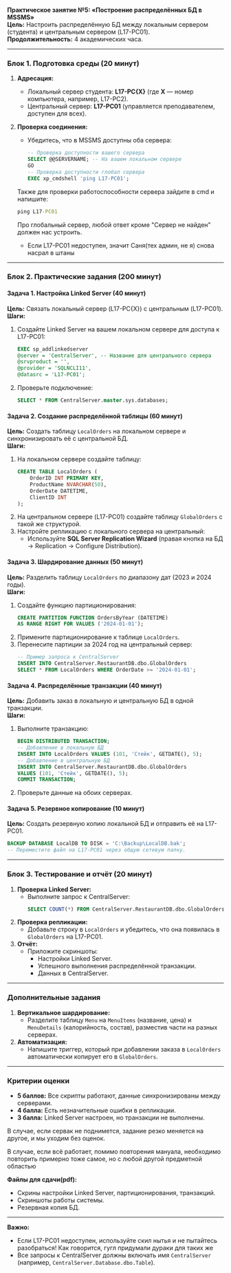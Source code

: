 **Практическое занятие №5: «Построение распределённых БД в MSSMS»**  
**Цель:** Настроить распределённую БД между локальным сервером (студента) и центральным сервером (L17-PC01).  
**Продолжительность:** 4 академических часа.  

---

### **Блок 1. Подготовка среды (20 минут)**  
1. **Адресация:**  
   - Локальный сервер студента: **L17-PC{X}** (где **X** — номер компьютера, например, L17-PC2).  
   - Центральный сервер: **L17-PC01** (управляется преподавателем, доступен для всех).  
2. **Проверка соединения:**  
   - Убедитесь, что в MSSMS доступны оба сервера:  
     ```sql  
     -- Проверка доступности вашего сервера  
     SELECT @@SERVERNAME; -- На вашем локальном сервере
     GO 
     -- Проверка доступности глобал сервера
     EXEC xp_cmdshell 'ping L17-PC01';
     ```
   Также для проверки работоспособности сервера зайдите в cmd и напишите:
   ```cmd
   ping L17-PC01
   ```
    
     Про глобальный сервер, любой ответ кроме "Сервер не найден" должен нас устроить.
   - Если L17-PC01 недоступен, значит Саня(тех админ, не я) снова насрал в штаны

---

### **Блок 2. Практические задания (200 минут)**  

#### **Задача 1. Настройка Linked Server (40 минут)**  
**Цель:** Связать локальный сервер (L17-PC{X}) с центральным (L17-PC01).  
**Шаги:**  
1. Создайте Linked Server на вашем локальном сервере для доступа к L17-PC01:  
   ```sql  
   EXEC sp_addlinkedserver  
   @server = 'CentralServer', -- Название для центрального сервера  
   @srvproduct = '',  
   @provider = 'SQLNCLI11', 
   @datasrc = 'L17-PC01';
   ```  
2. Проверьте подключение:  
   ```sql  
   SELECT * FROM CentralServer.master.sys.databases;  
   ```  

#### **Задача 2. Создание распределённой таблицы (60 минут)**  
**Цель:** Создать таблицу `LocalOrders` на локальном сервере и синхронизировать её с центральной БД.  
**Шаги:**  
1. На локальном сервере создайте таблицу:  
   ```sql  
   CREATE TABLE LocalOrders (  
       OrderID INT PRIMARY KEY,  
       ProductName NVARCHAR(50),  
       OrderDate DATETIME,  
       ClientID INT  
   );  
   ```  
2. На центральном сервере (L17-PC01) создайте таблицу `GlobalOrders` с такой же структурой.  
3. Настройте репликацию с локального сервера на центральный:  
   - Используйте **SQL Server Replication Wizard** (правая кнопка на БД → Replication → Configure Distribution).  

#### **Задача 3. Шардирование данных (50 минут)**  
**Цель:** Разделить таблицу `LocalOrders` по диапазону дат (2023 и 2024 годы).  
**Шаги:**  
1. Создайте функцию партиционирования:  
   ```sql  
   CREATE PARTITION FUNCTION OrdersByYear (DATETIME)  
   AS RANGE RIGHT FOR VALUES ('2024-01-01');  
   ```  
2. Примените партиционирование к таблице `LocalOrders`.  
3. Перенесите партиции за 2024 год на центральный сервер:  
   ```sql  
   -- Пример запроса к CentralServer  
   INSERT INTO CentralServer.RestaurantDB.dbo.GlobalOrders  
   SELECT * FROM LocalOrders WHERE OrderDate >= '2024-01-01';  
   ```  

#### **Задача 4. Распределённые транзакции (40 минут)**  
**Цель:** Добавить заказ в локальную и центральную БД в одной транзакции.  
**Шаги:**  
1. Выполните транзакцию:  
   ```sql  
   BEGIN DISTRIBUTED TRANSACTION;  
   -- Добавление в локальную БД  
   INSERT INTO LocalOrders VALUES (101, 'Стейк', GETDATE(), 5);  
   -- Добавление в центральную БД  
   INSERT INTO CentralServer.RestaurantDB.dbo.GlobalOrders  
   VALUES (101, 'Стейк', GETDATE(), 5);  
   COMMIT TRANSACTION;  
   ```  
2. Проверьте данные на обоих серверах.  

#### **Задача 5. Резервное копирование (10 минут)**  
**Цель:** Создать резервную копию локальной БД и отправить её на L17-PC01.  
```sql  
BACKUP DATABASE LocalDB TO DISK = 'C:\Backup\LocalDB.bak';  
-- Переместите файл на L17-PC01 через общую сетевую папку.  
```  

---

### **Блок 3. Тестирование и отчёт (20 минут)**  
1. **Проверка Linked Server:**  
   - Выполните запрос к CentralServer:  
     ```sql  
     SELECT COUNT(*) FROM CentralServer.RestaurantDB.dbo.GlobalOrders;  
     ```  
2. **Проверка репликации:**  
   - Добавьте строку в `LocalOrders` и убедитесь, что она появилась в `GlobalOrders` на L17-PC01.  
3. **Отчёт:**  
   - Приложите скриншоты:  
     - Настройки Linked Server.  
     - Успешного выполнения распределённой транзакции.  
     - Данных в CentralServer.  

---

### **Дополнительные задания**  
1. **Вертикальное шардирование:**  
   - Разделите таблицу `Menu` на `MenuItems` (название, цена) и `MenuDetails` (калорийность, состав), разместив части на разных серверах.  
2. **Автоматизация:**  
   - Напишите триггер, который при добавлении заказа в `LocalOrders` автоматически копирует его в `GlobalOrders`.  

---

### **Критерии оценки**  
- **5 баллов:** Все скрипты работают, данные синхронизированы между серверами.  
- **4 балла:** Есть незначительные ошибки в репликации.  
- **3 балла:** Linked Server настроен, но транзакции не выполнены.  

В случае, если сервак не поднимется, задание резко меняется на другое, и мы уходим без оценок.

В случае, если всё работает, помимо повторения мануала, необходимо повторить примерно тоже самое, но с любой другой предметной областью

**Файлы для сдачи(pdf):**  
- Скрины настройки Linked Server, партиционирования, транзакций.  
- Скриншоты работы системы.  
- Резервная копия БД.  

---

**Важно:**  
- Если L17-PC01 недоступен, используйте скил нытья и не пытайтесь разобраться! Как говорится, гугл придумали дураки для таких же
- Все запросы к CentralServer должны включать имя `CentralServer` (например, `CentralServer.Database.dbo.Table`).
